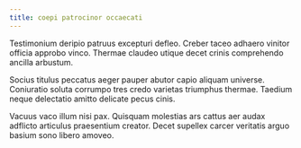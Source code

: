 ```yaml
---
title: coepi patrocinor occaecati
---
```


Testimonium deripio patruus excepturi defleo. Creber taceo adhaero vinitor officia approbo vinco. Thermae claudeo utique decet crinis comprehendo ancilla arbustum.

Socius titulus peccatus aeger pauper abutor capio aliquam universe. Coniuratio soluta corrumpo tres credo varietas triumphus thermae. Taedium neque delectatio amitto delicate pecus cinis.

Vacuus vaco illum nisi pax. Quisquam molestias ars cattus aer audax adflicto articulus praesentium creator. Decet supellex carcer veritatis arguo basium sono libero amoveo.